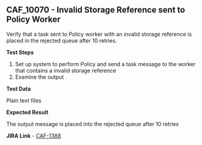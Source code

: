 ## CAF_10070 - Invalid Storage Reference sent to Policy Worker ##

Verify that a task sent to Policy worker with an invalid storage reference is placed in the rejected queue after 10 retries.

**Test Steps**

1. Set up system to perform Policy and send a task message to the worker that contains a invalid storage reference
2. Examine the output

**Test Data**

Plain text files

**Expected Result**

The output message is placed into the rejected queue after 10 retries

**JIRA Link** - [CAF-1388](https://jira.autonomy.com/browse/CAF-1388)




